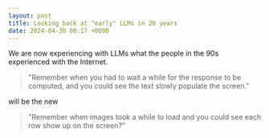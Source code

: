 ```yaml
---
layout: post
title: Looking back at "early" LLMs in 20 years
date: 2024-04-30 00:17 +0000
---
```


We are now experiencing with LLMs what the people in the 90s experienced with the Internet.

> "Remember when you had to wait a while for the response to be computed, and you could see the text slowly populate the screen."

will be the new

> "Remember when images took a while to load and you could see each row show up on the screen?"
